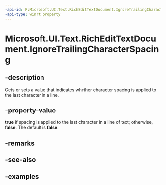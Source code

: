 ```yaml
---
-api-id: P:Microsoft.UI.Text.RichEditTextDocument.IgnoreTrailingCharacterSpacing
-api-type: winrt property
---
```


<!-- Property syntax.
public bool IgnoreTrailingCharacterSpacing { get;  set; }
-->

# Microsoft.UI.Text.RichEditTextDocument.IgnoreTrailingCharacterSpacing

## -description
Gets or sets a value that indicates whether character spacing is applied to the last character in a line.

## -property-value
**true** if spacing is applied to the last character in a line of text; otherwise, **false**. The default is **false**.

## -remarks

## -see-also

## -examples

